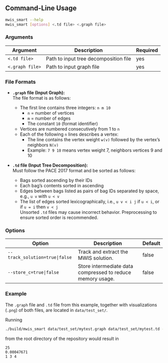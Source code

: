 ## Command-Line Usage

```bash
mwis_smart --help
mwis_smart [options] <.td file> <.graph file>
```

### Arguments

| Argument                  | Description                                               | Required |
|---------------------------|-----------------------------------------------------------|----------|
| `<.td file>`              | Path to input tree decomposition file                     |   yes    |
| `<.graph file>`           | Path to input graph file                                  |   yes    |

### File Formats


- **`.graph` file (Input Graph):**  
  The file format is as follows:  
  - The first line contains three integers: `n m 10`  
    - `n` = number of vertices  
    - `m` = number of edges  
    - The constant `10` (format identifier)  
  - Vertices are numbered consecutively from 1 to `n`
  - Each of the following `n` lines describes a vertex:  
    - The line contains the vertex weight `w(v)` followed by the vertex’s neighbors `N(v)`  
    - Example: `7 9 10` means vertex weight 7, neighbors vertices 9 and 10  

- **`.td` file (Input Tree Decomposition):**  
  Must follow the PACE 2017 format and be sorted as follows:  
  - Bags sorted ascending by their IDs  
  - Each bag’s contents sorted in ascending  
  - Edges between bags listed as pairs of bag IDs separated by space, e.g., `u v` with `u < v`  
  - The list of edges sorted lexicographically, i.e., `u v < i j` if `u < i`, or if `u = i` then `v < j`  
  Unsorted `.td` files may cause incorrect behavior. Preprocessing to ensure sorted order is recommended.


### Options

| Option                      | Description                                                                                 | Default |
|-----------------------------|---------------------------------------------------------------------------------------------|---------|
| `--track_solution=true\|false` | Track and extract the MWIS solution.                                                     | false   |
| `--store_c=true\|false`        | Store intermediate data compressed to reduce memory usage.                               | false   |

### Example

The `.graph` file and `.td` file from this example, together with visualizations (`.png`) of both files, are located in `data/test_set/`.

Running

```bash
./build/mwis_smart data/test_set/mytest.graph data/test_set/mytest.td --track_solution=true
```
from the root directory of the repository would result in

```
25
0.00047671
1 3 4 
```